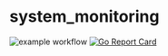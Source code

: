 # system_monitoring

![example workflow](https://github.com/grevtsevalex/system_monitoring/actions/workflows/tests.yml/badge.svg)
[![Go Report Card](https://goreportcard.com/badge/github.com/grevtsevalex/system_monitoring)](https://goreportcard.com/report/github.com/grevtsevalex/system_monitoring)